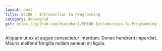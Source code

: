 ```yaml
---
layout: post
title: EE108 - Introduction to Programming
category: Undergrad
git: https://github.com/mLenehan1/EM108-Introduction-To-Programming
---
```


Aliquam ut ex ut augue consectetur interdum. Donec hendrerit imperdiet. Mauris eleifend fringilla
nullam aenean mi ligula.